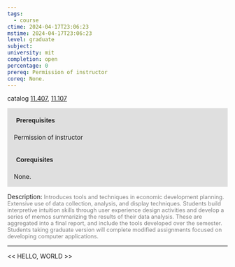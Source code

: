 ```yaml
---
tags:
  - course
ctime: 2024-04-17T23:06:23
mstime: 2024-04-17T23:06:23
level: graduate
subject: 
university: mit
completion: open
percentage: 0
prereq: Permission of instructor
coreq: None.
---
```


catalog [11.407](http://student.mit.edu/catalog/m11c.html#11.407), [11.107](http://student.mit.edu/catalog/m11a.html#11.107)

<span style="display: block; padding: 15px; background-color: rgb(100, 100, 100, 0.2);"><font id="m_prereq566_0" style="display: block; font-family: Arial, sans-serif; font-weight: bold; padding: 5px">Prerequisites</font><br><span id="prereq566_0">Permission of instructor</span></span>
<span style="display: block; padding: 15px; background-color: rgb(100, 100, 100, 0.2);"><font id="m_coreq566_0" style="display: block; font-family: Arial, sans-serif; font-weight: bold; padding: 5px">Corequisites</font><br><span id="coreq566_0">None.</span></span>

<font style="">Description:</font>
<font style="color: grey; font-size: 0.8rem;">Introduces tools and techniques in economic development planning. Extensive use of data collection, analysis, and display techniques. Students build interpretive intuition skills through user experience design activities and develop a series of memos summarizing the results of their data analysis. These are aggregated into a final report, and include the tools developed over the semester. Students taking graduate version will complete modified assignments focused on developing computer applications.</font>



---

<< HELLO, WORLD >>
